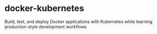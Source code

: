 # docker-kubernetes
Build, test, and deploy Docker applications with Kubernetes while learning production-style development workflows
